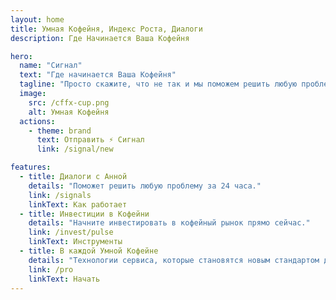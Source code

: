 ```yaml
---
layout: home
title: Умная Кофейня, Индекс Роста, Диалоги
description: Где Начинается Ваша Кофейня

hero:
  name: "Сигнал"
  text: "Где начинается Ваша Кофейня"
  tagline: "Просто скажите, что не так и мы поможем решить любую проблему"
  image:
    src: /cffx-cup.png
    alt: Умная Кофейня
  actions:
    - theme: brand
      text: Отправить ⚡ Сигнал
      link: /signal/new

features:
  - title: Диалоги с Анной
    details: "Поможет решить любую проблему за 24 часа."
    link: /signals
    linkText: Как работает
  - title: Инвестиции в Кофейни
    details: "Начните инвестировать в кофейный рынок прямо сейчас."
    link: /invest/pulse
    linkText: Инструменты
  - title: В каждой Умной Кофейне
    details: "Технологии сервиса, которые становятся новым стандартом для кофеен города."
    link: /pro
    linkText: Начать
---
```

